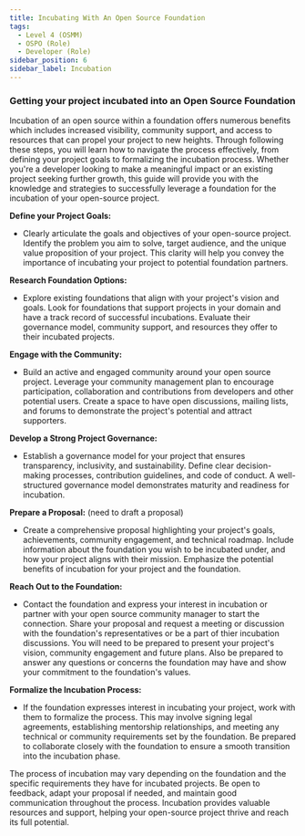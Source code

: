 ```yaml
---
title: Incubating With An Open Source Foundation
tags: 
  - Level 4 (OSMM)
  - OSPO (Role)
  - Developer (Role)
sidebar_position: 6
sidebar_label: Incubation
---
```


### Getting your project incubated into an Open Source Foundation

Incubation of an open source within a foundation offers numerous benefits which includes increased visibility, community support, and access to resources that can propel your project to new heights. Through following these steps, you will learn how to navigate the process effectively, from defining your project goals to formalizing the incubation process. Whether you're a developer looking to make a meaningful impact or an existing project seeking further growth, this guide will provide you with the knowledge and strategies to successfully leverage a foundation for the incubation of your open-source project. 

**Define your Project Goals:**

- Clearly articulate the goals and objectives of your open-source project. Identify the problem you aim to solve, target audience, and the unique value proposition of your project. This clarity will help you convey the importance of incubating your project to potential foundation partners.

**Research Foundation Options:**

- Explore existing foundations that align with your project's vision and goals. Look for foundations that support projects in your domain and have a track record of successful incubations. Evaluate their governance model, community support, and resources they offer to their incubated projects.

**Engage with the Community:**

- Build an active and engaged community around your open source project. Leverage your community management plan to encourage participation, collaboration and contributions from developers and other potential users. Create a space to have open discussions, mailing lists, and forums to demonstrate the project's potential and attract supporters.

**Develop a Strong Project Governance:**

- Establish a governance model for your project that ensures transparency, inclusivity, and sustainability. Define clear decision-making processes, contribution guidelines, and code of conduct. A well-structured governance model demonstrates maturity and readiness for incubation.

**Prepare a Proposal:** (need to draft a proposal) 

- Create a comprehensive proposal highlighting your project's goals, achievements, community engagement, and technical roadmap. Include information about the foundation you wish to be incubated under, and how your project aligns with their mission. Emphasize the potential benefits of incubation for your project and the foundation. 

**Reach Out to the Foundation:**

- Contact the foundation and express your interest in incubation or partner with your open source community manager to start the connection. Share your proposal and request a meeting or discussion with the foundation's representatives or be a part of thier incubation discussions. You will need to be prepared to present your project's vision, community engagement and future plans. Also be prepared to answer any questions or concerns the foundation may have and show your commitment to the foundation's values.

**Formalize the Incubation Process:**

- If the foundation expresses interest in incubating your project, work with them to formalize the process. This may involve signing legal agreements, establishing mentorship relationships, and meeting any technical or community requirements set by the foundation. Be prepared to collaborate closely with the foundation to ensure a smooth transition into the incubation phase.

The process of incubation may vary depending on the foundation and the specific requirements they have for incubated projects. Be open to feedback, adapt your proposal if needed, and maintain good communication throughout the process. Incubation provides valuable resources and support, helping your open-source project thrive and reach its full potential.
